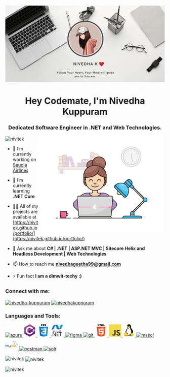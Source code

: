 ![MasterHead](https://github.com/nivitek/nivitek/blob/main/github_bannercrop.png)
<h1 align="center">Hey Codemate, I'm Nivedha Kuppuram</h1>
<h3 align="center">Dedicated Software Engineer in .NET and Web Technologies.</h3>
<img align="right" src="https://github.com/nivitek/nivitek/blob/main/girl_dev.gif" alt="code_with_me" width="400"/>
<p align="left"> <img src="https://komarev.com/ghpvc/?username=nivitek&label=Account%20Eye%20Shot&color=007ec6&style=flat" alt="nivitek" /> </p>

- 🔭 I’m currently working on [Saudia Airlines](https://www.saudia.com/)

- 🌱 I’m currently learning **.NET Core**

- 👨‍💻 All of my projects are available at [https://nivitek.github.io/portfolio/](https://nivitek.github.io/portfolio/)

- 💬 Ask me about **C# | .NET | ASP.NET MVC | Sitecore Helix and Headless Development | Web Technologies**

- 📫 How to reach me **nivedhageetha99@gmail.com**

- ⚡ Fun fact **I am a dimwit-techy :)**

<h3 align="left">Connect with me:</h3>
<p align="left">
<a href="https://linkedin.com/in/nivedha-kuppuram" target="blank"><img align="center" src="https://raw.githubusercontent.com/rahuldkjain/github-profile-readme-generator/master/src/images/icons/Social/linked-in-alt.svg" alt="nivedha-kuppuram" height="30" width="40" /></a>
<a href="https://www.leetcode.com/nivedhakuppuram" target="blank"><img align="center" src="https://raw.githubusercontent.com/rahuldkjain/github-profile-readme-generator/master/src/images/icons/Social/leet-code.svg" alt="nivedhakuppuram" height="30" width="40" /></a>
</p>

<h3 align="left">Languages and Tools:</h3>
<p align="left"> <a href="https://azure.microsoft.com/en-in/" target="_blank" rel="noreferrer"> <img src="https://www.vectorlogo.zone/logos/microsoft_azure/microsoft_azure-icon.svg" alt="azure" width="40" height="40"/> </a> <a href="https://www.w3schools.com/cs/" target="_blank" rel="noreferrer"> <img src="https://raw.githubusercontent.com/devicons/devicon/master/icons/csharp/csharp-original.svg" alt="csharp" width="40" height="40"/> </a> <a href="https://www.w3schools.com/css/" target="_blank" rel="noreferrer"> <img src="https://raw.githubusercontent.com/devicons/devicon/master/icons/css3/css3-original-wordmark.svg" alt="css3" width="40" height="40"/> </a> <a href="https://dotnet.microsoft.com/" target="_blank" rel="noreferrer"> <img src="https://raw.githubusercontent.com/devicons/devicon/master/icons/dot-net/dot-net-original-wordmark.svg" alt="dotnet" width="40" height="40"/> </a> <a href="https://www.figma.com/" target="_blank" rel="noreferrer"> <img src="https://www.vectorlogo.zone/logos/figma/figma-icon.svg" alt="figma" width="40" height="40"/> </a> <a href="https://git-scm.com/" target="_blank" rel="noreferrer"> <img src="https://www.vectorlogo.zone/logos/git-scm/git-scm-icon.svg" alt="git" width="40" height="40"/> </a> <a href="https://www.w3.org/html/" target="_blank" rel="noreferrer"> <img src="https://raw.githubusercontent.com/devicons/devicon/master/icons/html5/html5-original-wordmark.svg" alt="html5" width="40" height="40"/> </a> <a href="https://developer.mozilla.org/en-US/docs/Web/JavaScript" target="_blank" rel="noreferrer"> <img src="https://raw.githubusercontent.com/devicons/devicon/master/icons/javascript/javascript-original.svg" alt="javascript" width="40" height="40"/> </a> <a href="https://www.linux.org/" target="_blank" rel="noreferrer"> <img src="https://raw.githubusercontent.com/devicons/devicon/master/icons/linux/linux-original.svg" alt="linux" width="40" height="40"/> </a> <a href="https://www.microsoft.com/en-us/sql-server" target="_blank" rel="noreferrer"> <img src="https://www.svgrepo.com/show/303229/microsoft-sql-server-logo.svg" alt="mssql" width="40" height="40"/> </a> <a href="https://www.mysql.com/" target="_blank" rel="noreferrer"> <img src="https://raw.githubusercontent.com/devicons/devicon/master/icons/mysql/mysql-original-wordmark.svg" alt="mysql" width="40" height="40"/> </a> <a href="https://postman.com" target="_blank" rel="noreferrer"> <img src="https://www.vectorlogo.zone/logos/getpostman/getpostman-icon.svg" alt="postman" width="40" height="40"/> </a> <a href="https://lucene.apache.org/solr/" target="_blank" rel="noreferrer"> <img src="https://www.vectorlogo.zone/logos/apache_solr/apache_solr-icon.svg" alt="solr" width="40" height="40"/> </a> </p>

<p><img align="left" src="https://github-readme-stats.vercel.app/api/top-langs?username=nivitek&show_icons=true&locale=en&layout=compact" alt="nivitek" /></p>

<p>&nbsp;<img align="center" src="https://github-readme-stats.vercel.app/api?username=nivitek&show_icons=true&locale=en" alt="nivitek" /></p>

<p><img align="center" src="https://github-readme-streak-stats.herokuapp.com/?user=nivitek&theme=dark" alt="nivitek" /></p>
